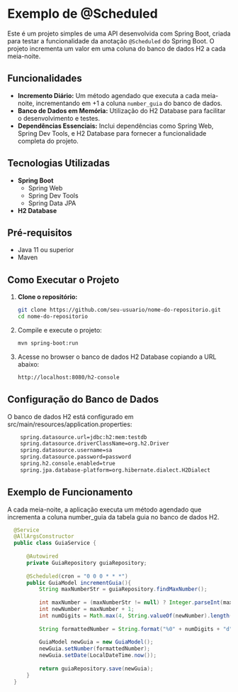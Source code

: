 # Exemplo de @Scheduled

Este é um projeto simples de uma API desenvolvida com Spring Boot, criada para testar a funcionalidade da anotação `@Scheduled` do Spring Boot. O projeto incrementa um valor em uma coluna do banco de dados H2 a cada meia-noite.

## Funcionalidades

- **Incremento Diário:** Um método agendado que executa a cada meia-noite, incrementando em +1 a coluna `number_guia` do banco de dados.
- **Banco de Dados em Memória:** Utilização do H2 Database para facilitar o desenvolvimento e testes.
- **Dependências Essenciais:** Inclui dependências como Spring Web, Spring Dev Tools, e H2 Database para fornecer a funcionalidade completa do projeto.

## Tecnologias Utilizadas

- **Spring Boot**
  - Spring Web
  - Spring Dev Tools
  - Spring Data JPA
- **H2 Database**

## Pré-requisitos

- Java 11 ou superior
- Maven

## Como Executar o Projeto

1. **Clone o repositório:**

    ```bash
   git clone https://github.com/seu-usuario/nome-do-repositorio.git
   cd nome-do-repositorio

2. Compile e execute o projeto:
    ```bash
   mvn spring-boot:run

3. Acesse no browser o banco de dados H2 Database copiando a URL abaixo:

     ```bash
    http://localhost:8080/h2-console


## Configuração do Banco de Dados
O banco de dados H2 está configurado em src/main/resources/application.properties:

  ```bash
      spring.datasource.url=jdbc:h2:mem:testdb
      spring.datasource.driverClassName=org.h2.Driver
      spring.datasource.username=sa
      spring.datasource.password=password
      spring.h2.console.enabled=true
      spring.jpa.database-platform=org.hibernate.dialect.H2Dialect      

````
## Exemplo de Funcionamento
A cada meia-noite, a aplicação executa um método agendado que incrementa a coluna number_guia da tabela guia no banco de dados H2.

  ```java
    @Service
    @AllArgsConstructor
    public class GuiaService {
    
        @Autowired
        private GuiaRepository guiaRepository;
    
        @Scheduled(cron = "0 0 0 * * *")
        public GuiaModel incrementGuia(){
            String maxNumberStr = guiaRepository.findMaxNumber();
    
            int maxNumber = (maxNumberStr != null) ? Integer.parseInt(maxNumberStr) : 0;
            int newNumber = maxNumber + 1;
            int numDigits = Math.max(4, String.valueOf(newNumber).length());
    
            String formattedNumber = String.format("%0" + numDigits + "d", newNumber);
    
            GuiaModel newGuia = new GuiaModel();
            newGuia.setNumber(formattedNumber);
            newGuia.setDate(LocalDateTime.now());
    
            return guiaRepository.save(newGuia);
        }
    }


